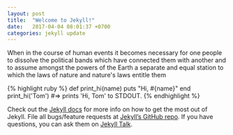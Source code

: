 ```yaml
---
layout: post
title:  "Welcome to Jekyll!"
date:   2017-04-04 08:01:37 +0700
categories: jekyll update
---
```

When in the course of human events it becomes necessary for
one people to dissolve the political bands which have connected
them with another and to assume amongst the powers of the Earth
a separate and equal station to which the laws of nature and nature's laws
entitle them

{% highlight ruby %}
def print_hi(name)
  puts "Hi, #{name}"
end
print_hi('Tom')
#=> prints 'Hi, Tom' to STDOUT.
{% endhighlight %}

Check out the [Jekyll docs][jekyll-docs] for more info on how to get the most out of Jekyll. File all bugs/feature requests at [Jekyll’s GitHub repo][jekyll-gh]. If you have questions, you can ask them on [Jekyll Talk][jekyll-talk].

[jekyll-docs]: https://jekyllrb.com/docs/home
[jekyll-gh]:   https://github.com/jekyll/jekyll
[jekyll-talk]: https://talk.jekyllrb.com/
